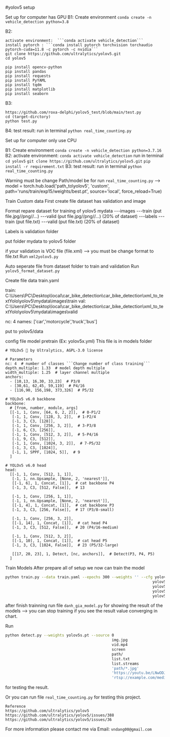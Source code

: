 #yolov5 setup

Set up for computer has GPU
B1:
  Create environment ```conda create -n vehicle_detection python=3.8```

B2:
  ```
  activate environment:  ```conda activate vehicle_detection```
  install pytorch : ```conda install pytorch torchvision torchaudio pytorch-cuda=11.8 -c pytorch -c nvidia```
  git clone https://github.com/ultralytics/yolov5.git
  cd yolov5
   
  pip install opencv-python
  pip install pandas
  pip install requests
  pip install PyYAML
  pip install tqdm
  pip install matplotlib
  pip install seaborn
  ```

B3:
  ```
  https://github.com/roxa-delphi/yolov5_test/blob/main/test.py
  cd (target-dirctory)
  python test.py
  ```

B4:
  test result:
  run in terminal ```python real_time_counting.py```


Set up for computer only use CPU

B1:
  Create environment ```conda create -n vehicle_detection python=3.7.16```
B2:
  activate environment:  ```conda activate vehicle_detection```
  run in terminal 
  ```cd yolov5```
  ```git clone https://github.com/ultralytics/yolov5.git```
  ```pip install -r requirement.txt```
B3:
  test result:
  run in terminal ```python real_time_counting.py```

Warning must be change Path/model be for run ```real_time_counting.py```
--> model = torch.hub.load('path_to\\yolov5', 'custom', path='runs/train/exp15/weights/best.pt', source='local', force_reload=True)

Train Custom data
First create file dataset has validation and image

Format repare dataset for training of yolov5
mydata
  ---images
    ---train (put file.jpg//png//...)
    ---valid  (put file.jpg//png//...) (20% of dataset)
  ---labels
    ---train (put file.txt)
    ---valid  (put file.txt) (20% of dataset)

Labels is validation folder

put folder mydata to yolov5 folder

if your validation is VOC file (file.xml) --> you must be change format to file.txt
Run ```xml2yolov5.py```

Auto seperate file from dataset folder to train and validation
Run ```yolov5_format_dataset.py```

Create file data train.yaml

train: C:\Users\PC\Desktop\local\car_bike_detection\car_bike_detection\xml_to_textYolo\yolov5\mydata\images\train
val: C:\Users\PC\Desktop\local\car_bike_detection\car_bike_detection\xml_to_textYolo\yolov5\mydata\images\valid

nc: 4
names: ['car','motorcycle','truck','bus']

put to yolov5/data

config file model pretrain (Ex: yolov5x.yml)
This file is in models folder

```
# YOLOv5 🚀 by Ultralytics, AGPL-3.0 license

# Parameters
nc: 4  # number of classes ```Change number of class training```
depth_multiple: 1.33  # model depth multiple
width_multiple: 1.25  # layer channel multiple
anchors:
  - [10,13, 16,30, 33,23]  # P3/8
  - [30,61, 62,45, 59,119]  # P4/16
  - [116,90, 156,198, 373,326]  # P5/32

# YOLOv5 v6.0 backbone
backbone:
  # [from, number, module, args]
  [[-1, 1, Conv, [64, 6, 2, 2]],  # 0-P1/2
   [-1, 1, Conv, [128, 3, 2]],  # 1-P2/4
   [-1, 3, C3, [128]],
   [-1, 1, Conv, [256, 3, 2]],  # 3-P3/8
   [-1, 6, C3, [256]],
   [-1, 1, Conv, [512, 3, 2]],  # 5-P4/16
   [-1, 9, C3, [512]],
   [-1, 1, Conv, [1024, 3, 2]],  # 7-P5/32
   [-1, 3, C3, [1024]],
   [-1, 1, SPPF, [1024, 5]],  # 9
  ]

# YOLOv5 v6.0 head
head:
  [[-1, 1, Conv, [512, 1, 1]],
   [-1, 1, nn.Upsample, [None, 2, 'nearest']],
   [[-1, 6], 1, Concat, [1]],  # cat backbone P4
   [-1, 3, C3, [512, False]],  # 13

   [-1, 1, Conv, [256, 1, 1]],
   [-1, 1, nn.Upsample, [None, 2, 'nearest']],
   [[-1, 4], 1, Concat, [1]],  # cat backbone P3
   [-1, 3, C3, [256, False]],  # 17 (P3/8-small)

   [-1, 1, Conv, [256, 3, 2]],
   [[-1, 14], 1, Concat, [1]],  # cat head P4
   [-1, 3, C3, [512, False]],  # 20 (P4/16-medium)

   [-1, 1, Conv, [512, 3, 2]],
   [[-1, 10], 1, Concat, [1]],  # cat head P5
   [-1, 3, C3, [1024, False]],  # 23 (P5/32-large)

   [[17, 20, 23], 1, Detect, [nc, anchors]],  # Detect(P3, P4, P5)
  ]
```

Train Models
After prepare all of setup we now can train the model
```bash
python train.py --data train.yaml --epochs 300 --weights '' --cfg yolov5n.yaml  --batch-size 128
                                                                 yolov5s                    64
                                                                 yolov5m                    40
                                                                 yolov5l                    24
                                                                 yolov5x                    16
```
after finish trainning
run file ```danh_gia_model.py``` for showing the result of the models --> you can stop training if you see the result value converging in chart.

Run
```bash
python detect.py --weights yolov5s.pt --source 0                               # webcam
                                               img.jpg                         # image
                                               vid.mp4                         # video
                                               screen                          # screenshot
                                               path/                           # directory
                                               list.txt                        # list of images
                                               list.streams                    # list of streams
                                               'path/*.jpg'                    # glob
                                               'https://youtu.be/LNwODJXcvt4'  # YouTube
                                               'rtsp://example.com/media.mp4'  # RTSP, RTMP, HTTP stream
``` 
for testing the result.

Or you can run file ```real_time_counting.py``` for testing this project.

```
Reference
https://github.com/ultralytics/yolov5
https://github.com/ultralytics/yolov5/issues/388
https://github.com/ultralytics/yolov5/issues/36
```

For more information please contact me via Email: ```vndang00@gmail.com```